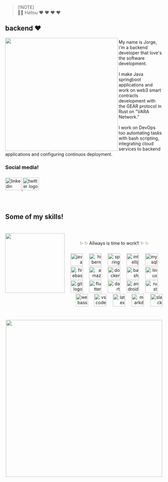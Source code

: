 > [!NOTE]\
>  🏳️‍⚧️ Hellou ♥ ♥ ♥ ♥ 
> 
<h2> backend ♥ </h2>
<img align="left" height="360" src="https://user-images.githubusercontent.com/62081821/182004281-0d4687eb-be94-4118-913b-1ed19c955649.png"  />

###

<p align="left">My name is Jorge, i'm a backend developer that love's the software development. <br><br>I make Java springboot applications and work on web3 smart contracts development with the GEAR protocol in Rust on "VARA Network."<br><br>I work on DevOps too automating tasks with bash scripting, integrating cloud services to backend applications and configuring continuos deployment.</p>

###

<h3 align="left">Social media!</h3>

###

<div align="left">
  <a href="https://www.linkedin.com/in/jorge-brandon-chandomi-esponda-652948279/" target="_blank">
    <img src="https://raw.githubusercontent.com/maurodesouza/profile-readme-generator/master/src/assets/icons/social/linkedin/default.svg" width="52" height="40" alt="linkedin logo"  />
  </a>
  <a href="https://twitter.com/SrConejoUwU" target="_blank">
    <img src="https://raw.githubusercontent.com/maurodesouza/profile-readme-generator/master/src/assets/icons/social/twitter/default.svg" width="52" height="40" alt="twitter logo"  />
  </a>
</div>

###

<br clear="both">

<h2 align="left">Some of my skills!</h2>

###

<br clear="both">

<img align="left" height="190" src="https://media1.tenor.com/images/8aab6d056144aada70700c9182b09329/tenor.gif?itemid=16799196"  />

###

<p align="center">✨ ✨ Allways is time to work!! ✨  ✨</p>

###

<div align="right">
  <img src="https://skillicons.dev/icons?i=java" height="40" alt="java logo"  />
  <img width="12" />
  <img src="https://skillicons.dev/icons?i=hibernate" height="40" alt="hibernate logo"  />
  <img width="12" />
  <img src="https://skillicons.dev/icons?i=spring" height="40" alt="spring logo"  />
  <img width="12" />
  <img src="https://cdn.jsdelivr.net/gh/devicons/devicon/icons/intellij/intellij-original.svg" height="40" alt="intellij logo"  />
  <img width="12" />
  <img src="https://skillicons.dev/icons?i=mysql" height="40" alt="mysql logo"  />
  <img width="12" />
  <img src="https://skillicons.dev/icons?i=firebase" height="40" alt="firebase logo"  />
  <img width="12" />
  <img src="https://skillicons.dev/icons?i=aws" height="40" alt="amazonwebservices logo"  />
  <img width="12" />
  <img src="https://skillicons.dev/icons?i=docker" height="40" alt="docker logo"  />
  <img width="12" />
  <img src="https://skillicons.dev/icons?i=bash" height="40" alt="bash logo"  />
  <img width="12" />
  <img src="https://skillicons.dev/icons?i=linux" height="40" alt="linux logo"  />
  <img width="12" />
  <img src="https://skillicons.dev/icons?i=git" height="40" alt="git logo"  />
  <img width="12" />
  <img src="https://skillicons.dev/icons?i=flutter" height="40" alt="flutter logo"  />
  <img width="12" />
  <img src="https://skillicons.dev/icons?i=dart" height="40" alt="dart logo"  />
  <img width="12" />
  <img src="https://cdn.jsdelivr.net/gh/devicons/devicon/icons/androidstudio/androidstudio-original.svg" height="40" alt="androidstudio logo"  />
  <img width="12" />
  <img src="https://skillicons.dev/icons?i=rust" height="40" alt="rust logo"  />
  <img width="12" />
  <img src="https://skillicons.dev/icons?i=wasm" height="40" alt="webassembly logo"  />
  <img width="12" />
  <img src="https://skillicons.dev/icons?i=vscode" height="40" alt="vscode logo"  />
  <img width="12" />
  <img src="https://skillicons.dev/icons?i=latex" height="40" alt="latex logo"  />
  <img width="12" />
  <img src="https://skillicons.dev/icons?i=md" height="40" alt="markdown logo"  />
  <img width="12" />
  <img src="https://cdn.jsdelivr.net/gh/devicons/devicon/icons/slack/slack-original.svg" height="40" alt="slack logo"  />
</div>

###

<br clear="both">

<div align="center">
  <img height="500" src="https://github.com/JBunCE/JBunCE/assets/62081821/bde933b7-7579-4d2f-a67d-59319ddb5e08"  />
</div>

###
